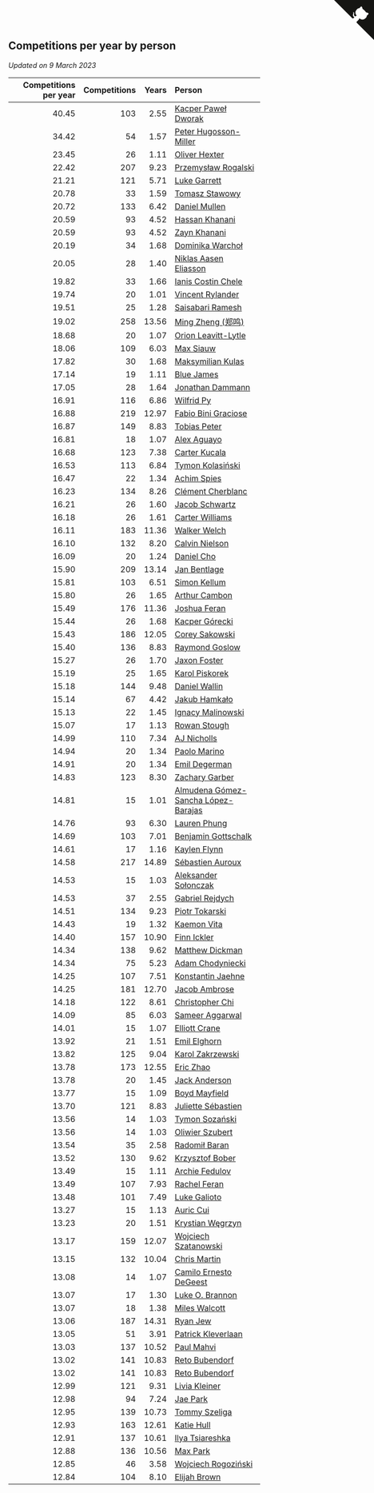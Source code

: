 ## Competitions per year by person

*Updated on  9 March 2023*

| Competitions per year | Competitions | Years | Person |
| ---: | ---: | ---: | :--- |
| 40.45 | 103 | 2.55 | [Kacper Paweł Dworak](https://www.worldcubeassociation.org/persons/2020DWOR01) |
| 34.42 | 54 | 1.57 | [Peter Hugosson-Miller](https://www.worldcubeassociation.org/persons/2021HUGO01) |
| 23.45 | 26 | 1.11 | [Oliver Hexter](https://www.worldcubeassociation.org/persons/2022HEXT01) |
| 22.42 | 207 | 9.23 | [Przemysław Rogalski](https://www.worldcubeassociation.org/persons/2013ROGA02) |
| 21.21 | 121 | 5.71 | [Luke Garrett](https://www.worldcubeassociation.org/persons/2017GARR05) |
| 20.78 | 33 | 1.59 | [Tomasz Stawowy](https://www.worldcubeassociation.org/persons/2021STAW01) |
| 20.72 | 133 | 6.42 | [Daniel Mullen](https://www.worldcubeassociation.org/persons/2016MULL04) |
| 20.59 | 93 | 4.52 | [Hassan Khanani](https://www.worldcubeassociation.org/persons/2018KHAN26) |
| 20.59 | 93 | 4.52 | [Zayn Khanani](https://www.worldcubeassociation.org/persons/2018KHAN28) |
| 20.19 | 34 | 1.68 | [Dominika Warchoł](https://www.worldcubeassociation.org/persons/2021WARC01) |
| 20.05 | 28 | 1.40 | [Niklas Aasen Eliasson](https://www.worldcubeassociation.org/persons/2021ELIA01) |
| 19.82 | 33 | 1.66 | [Ianis Costin Chele](https://www.worldcubeassociation.org/persons/2021CHEL01) |
| 19.74 | 20 | 1.01 | [Vincent Rylander](https://www.worldcubeassociation.org/persons/2022RYLA01) |
| 19.51 | 25 | 1.28 | [Saisabari Ramesh](https://www.worldcubeassociation.org/persons/2021RAME01) |
| 19.02 | 258 | 13.56 | [Ming Zheng (郑鸣)](https://www.worldcubeassociation.org/persons/2009ZHEN11) |
| 18.68 | 20 | 1.07 | [Orion Leavitt-Lytle](https://www.worldcubeassociation.org/persons/2022LEAV01) |
| 18.06 | 109 | 6.03 | [Max Siauw](https://www.worldcubeassociation.org/persons/2017SIAU02) |
| 17.82 | 30 | 1.68 | [Maksymilian Kulas](https://www.worldcubeassociation.org/persons/2021KULA02) |
| 17.14 | 19 | 1.11 | [Blue James](https://www.worldcubeassociation.org/persons/2022JAME01) |
| 17.05 | 28 | 1.64 | [Jonathan Dammann](https://www.worldcubeassociation.org/persons/2021DAMM01) |
| 16.91 | 116 | 6.86 | [Wilfrid Py](https://www.worldcubeassociation.org/persons/2016PYWI01) |
| 16.88 | 219 | 12.97 | [Fabio Bini Graciose](https://www.worldcubeassociation.org/persons/2010GRAC02) |
| 16.87 | 149 | 8.83 | [Tobias Peter](https://www.worldcubeassociation.org/persons/2014PETE03) |
| 16.81 | 18 | 1.07 | [Alex Aguayo](https://www.worldcubeassociation.org/persons/2022AGUA01) |
| 16.68 | 123 | 7.38 | [Carter Kucala](https://www.worldcubeassociation.org/persons/2015KUCA01) |
| 16.53 | 113 | 6.84 | [Tymon Kolasiński](https://www.worldcubeassociation.org/persons/2016KOLA02) |
| 16.47 | 22 | 1.34 | [Achim Spies](https://www.worldcubeassociation.org/persons/2021SPIE01) |
| 16.23 | 134 | 8.26 | [Clément Cherblanc](https://www.worldcubeassociation.org/persons/2014CHER05) |
| 16.21 | 26 | 1.60 | [Jacob Schwartz](https://www.worldcubeassociation.org/persons/2021SCHW01) |
| 16.18 | 26 | 1.61 | [Carter Williams](https://www.worldcubeassociation.org/persons/2021WILL06) |
| 16.11 | 183 | 11.36 | [Walker Welch](https://www.worldcubeassociation.org/persons/2011WELC01) |
| 16.10 | 132 | 8.20 | [Calvin Nielson](https://www.worldcubeassociation.org/persons/2014NIEL03) |
| 16.09 | 20 | 1.24 | [Daniel Cho](https://www.worldcubeassociation.org/persons/2021CHOD01) |
| 15.90 | 209 | 13.14 | [Jan Bentlage](https://www.worldcubeassociation.org/persons/2010BENT01) |
| 15.81 | 103 | 6.51 | [Simon Kellum](https://www.worldcubeassociation.org/persons/2016KELL12) |
| 15.80 | 26 | 1.65 | [Arthur Cambon](https://www.worldcubeassociation.org/persons/2021CAMB01) |
| 15.49 | 176 | 11.36 | [Joshua Feran](https://www.worldcubeassociation.org/persons/2011FERA01) |
| 15.44 | 26 | 1.68 | [Kacper Górecki](https://www.worldcubeassociation.org/persons/2021GORE01) |
| 15.43 | 186 | 12.05 | [Corey Sakowski](https://www.worldcubeassociation.org/persons/2011SAKO01) |
| 15.40 | 136 | 8.83 | [Raymond Goslow](https://www.worldcubeassociation.org/persons/2014GOSL01) |
| 15.27 | 26 | 1.70 | [Jaxon Foster](https://www.worldcubeassociation.org/persons/2021FOST01) |
| 15.19 | 25 | 1.65 | [Karol Piskorek](https://www.worldcubeassociation.org/persons/2021PISK01) |
| 15.18 | 144 | 9.48 | [Daniel Wallin](https://www.worldcubeassociation.org/persons/2013WALL03) |
| 15.14 | 67 | 4.42 | [Jakub Hamkało](https://www.worldcubeassociation.org/persons/2018HAMK01) |
| 15.13 | 22 | 1.45 | [Ignacy Malinowski](https://www.worldcubeassociation.org/persons/2021MALI02) |
| 15.07 | 17 | 1.13 | [Rowan Stough](https://www.worldcubeassociation.org/persons/2022STOU01) |
| 14.99 | 110 | 7.34 | [AJ Nicholls](https://www.worldcubeassociation.org/persons/2015NICH04) |
| 14.94 | 20 | 1.34 | [Paolo Marino](https://www.worldcubeassociation.org/persons/2021MARI04) |
| 14.91 | 20 | 1.34 | [Emil Degerman](https://www.worldcubeassociation.org/persons/2021DEGE01) |
| 14.83 | 123 | 8.30 | [Zachary Garber](https://www.worldcubeassociation.org/persons/2014GARB01) |
| 14.81 | 15 | 1.01 | [Almudena Gómez-Sancha López-Barajas](https://www.worldcubeassociation.org/persons/2022GOME03) |
| 14.76 | 93 | 6.30 | [Lauren Phung](https://www.worldcubeassociation.org/persons/2016PHUN02) |
| 14.69 | 103 | 7.01 | [Benjamin Gottschalk](https://www.worldcubeassociation.org/persons/2016GOTT01) |
| 14.61 | 17 | 1.16 | [Kaylen Flynn](https://www.worldcubeassociation.org/persons/2022FLYN01) |
| 14.58 | 217 | 14.89 | [Sébastien Auroux](https://www.worldcubeassociation.org/persons/2008AURO01) |
| 14.53 | 15 | 1.03 | [Aleksander Sołonczak](https://www.worldcubeassociation.org/persons/2022SOLO01) |
| 14.53 | 37 | 2.55 | [Gabriel Rejdych](https://www.worldcubeassociation.org/persons/2020REJD01) |
| 14.51 | 134 | 9.23 | [Piotr Tokarski](https://www.worldcubeassociation.org/persons/2013TOKA01) |
| 14.43 | 19 | 1.32 | [Kaemon Vita](https://www.worldcubeassociation.org/persons/2021VITA01) |
| 14.40 | 157 | 10.90 | [Finn Ickler](https://www.worldcubeassociation.org/persons/2012ICKL01) |
| 14.34 | 138 | 9.62 | [Matthew Dickman](https://www.worldcubeassociation.org/persons/2013DICK01) |
| 14.34 | 75 | 5.23 | [Adam Chodyniecki](https://www.worldcubeassociation.org/persons/2017CHOD02) |
| 14.25 | 107 | 7.51 | [Konstantin Jaehne](https://www.worldcubeassociation.org/persons/2015JAEH01) |
| 14.25 | 181 | 12.70 | [Jacob Ambrose](https://www.worldcubeassociation.org/persons/2010AMBR01) |
| 14.18 | 122 | 8.61 | [Christopher Chi](https://www.worldcubeassociation.org/persons/2014CHIC01) |
| 14.09 | 85 | 6.03 | [Sameer Aggarwal](https://www.worldcubeassociation.org/persons/2017AGGA01) |
| 14.01 | 15 | 1.07 | [Elliott Crane](https://www.worldcubeassociation.org/persons/2022CRAN01) |
| 13.92 | 21 | 1.51 | [Emil Elghorn](https://www.worldcubeassociation.org/persons/2021ELGH01) |
| 13.82 | 125 | 9.04 | [Karol Zakrzewski](https://www.worldcubeassociation.org/persons/2014ZAKR01) |
| 13.78 | 173 | 12.55 | [Eric Zhao](https://www.worldcubeassociation.org/persons/2010ZHAO19) |
| 13.78 | 20 | 1.45 | [Jack Anderson](https://www.worldcubeassociation.org/persons/2021ANDE05) |
| 13.77 | 15 | 1.09 | [Boyd Mayfield](https://www.worldcubeassociation.org/persons/2022MAYF01) |
| 13.70 | 121 | 8.83 | [Juliette Sébastien](https://www.worldcubeassociation.org/persons/2014SEBA01) |
| 13.56 | 14 | 1.03 | [Tymon Sozański](https://www.worldcubeassociation.org/persons/2022SOZA01) |
| 13.56 | 14 | 1.03 | [Oliwier Szubert](https://www.worldcubeassociation.org/persons/2022SZUB01) |
| 13.54 | 35 | 2.58 | [Radomił Baran](https://www.worldcubeassociation.org/persons/2020BARA02) |
| 13.52 | 130 | 9.62 | [Krzysztof Bober](https://www.worldcubeassociation.org/persons/2013BOBE01) |
| 13.49 | 15 | 1.11 | [Archie Fedulov](https://www.worldcubeassociation.org/persons/2022FEDU01) |
| 13.49 | 107 | 7.93 | [Rachel Feran](https://www.worldcubeassociation.org/persons/2015FERA01) |
| 13.48 | 101 | 7.49 | [Luke Galioto](https://www.worldcubeassociation.org/persons/2015GALI02) |
| 13.27 | 15 | 1.13 | [Auric Cui](https://www.worldcubeassociation.org/persons/2022CUIA01) |
| 13.23 | 20 | 1.51 | [Krystian Węgrzyn](https://www.worldcubeassociation.org/persons/2021WEGR01) |
| 13.17 | 159 | 12.07 | [Wojciech Szatanowski](https://www.worldcubeassociation.org/persons/2011SZAT01) |
| 13.15 | 132 | 10.04 | [Chris Martin](https://www.worldcubeassociation.org/persons/2013MART03) |
| 13.08 | 14 | 1.07 | [Camilo Ernesto DeGeest](https://www.worldcubeassociation.org/persons/2022DEGE01) |
| 13.07 | 17 | 1.30 | [Luke O. Brannon](https://www.worldcubeassociation.org/persons/2021BRAN02) |
| 13.07 | 18 | 1.38 | [Miles Walcott](https://www.worldcubeassociation.org/persons/2021WALC02) |
| 13.06 | 187 | 14.31 | [Ryan Jew](https://www.worldcubeassociation.org/persons/2008JEWR01) |
| 13.05 | 51 | 3.91 | [Patrick Kleverlaan](https://www.worldcubeassociation.org/persons/2019KLEV01) |
| 13.03 | 137 | 10.52 | [Paul Mahvi](https://www.worldcubeassociation.org/persons/2012MAHV01) |
| 13.02 | 141 | 10.83 | [Reto Bubendorf](https://www.worldcubeassociation.org/persons/2012BUBE01) |
| 13.02 | 141 | 10.83 | [Reto Bubendorf](https://www.worldcubeassociation.org/persons/2012BUBE01) |
| 12.99 | 121 | 9.31 | [Livia Kleiner](https://www.worldcubeassociation.org/persons/2013KLEI03) |
| 12.98 | 94 | 7.24 | [Jae Park](https://www.worldcubeassociation.org/persons/2015PARK24) |
| 12.95 | 139 | 10.73 | [Tommy Szeliga](https://www.worldcubeassociation.org/persons/2012SZEL01) |
| 12.93 | 163 | 12.61 | [Katie Hull](https://www.worldcubeassociation.org/persons/2010HULL01) |
| 12.91 | 137 | 10.61 | [Ilya Tsiareshka](https://www.worldcubeassociation.org/persons/2012TERE01) |
| 12.88 | 136 | 10.56 | [Max Park](https://www.worldcubeassociation.org/persons/2012PARK03) |
| 12.85 | 46 | 3.58 | [Wojciech Rogoziński](https://www.worldcubeassociation.org/persons/2019ROGO04) |
| 12.84 | 104 | 8.10 | [Elijah Brown](https://www.worldcubeassociation.org/persons/2015BROW03) |


<a href="https://github.com/JustinTimeCuber/wca_statistics" class="github-corner" aria-label="View source on Github"><svg width="80" height="80" viewBox="0 0 250 250" style="fill:#151513; color:#fff; position: absolute; top: 0; border: 0; right: 0;" aria-hidden="true"><path d="M0,0 L115,115 L130,115 L142,142 L250,250 L250,0 Z"></path><path d="M128.3,109.0 C113.8,99.7 119.0,89.6 119.0,89.6 C122.0,82.7 120.5,78.6 120.5,78.6 C119.2,72.0 123.4,76.3 123.4,76.3 C127.3,80.9 125.5,87.3 125.5,87.3 C122.9,97.6 130.6,101.9 134.4,103.2" fill="currentColor" style="transform-origin: 130px 106px;" class="octo-arm"></path><path d="M115.0,115.0 C114.9,115.1 118.7,116.5 119.8,115.4 L133.7,101.6 C136.9,99.2 139.9,98.4 142.2,98.6 C133.8,88.0 127.5,74.4 143.8,58.0 C148.5,53.4 154.0,51.2 159.7,51.0 C160.3,49.4 163.2,43.6 171.4,40.1 C171.4,40.1 176.1,42.5 178.8,56.2 C183.1,58.6 187.2,61.8 190.9,65.4 C194.5,69.0 197.7,73.2 200.1,77.6 C213.8,80.2 216.3,84.9 216.3,84.9 C212.7,93.1 206.9,96.0 205.4,96.6 C205.1,102.4 203.0,107.8 198.3,112.5 C181.9,128.9 168.3,122.5 157.7,114.1 C157.9,116.9 156.7,120.9 152.7,124.9 L141.0,136.5 C139.8,137.7 141.6,141.9 141.8,141.8 Z" fill="currentColor" class="octo-body"></path></svg></a><style>.github-corner:hover .octo-arm{animation:octocat-wave 560ms ease-in-out}@keyframes octocat-wave{0%,100%{transform:rotate(0)}20%,60%{transform:rotate(-25deg)}40%,80%{transform:rotate(10deg)}}@media (max-width:500px){.github-corner:hover .octo-arm{animation:none}.github-corner .octo-arm{animation:octocat-wave 560ms ease-in-out}}</style>
